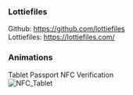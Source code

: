 ### Lottiefiles

Github: https://github.com/lottiefiles </br>
Lottiefiles: https://lottiefiles.com/ </br>

### Animations

Tablet Passport NFC Verification </br>
![NFC_Tablet](https://user-images.githubusercontent.com/15914796/213995291-c451a20d-2a11-4eb8-8f18-c19105fb3077.jpg)

